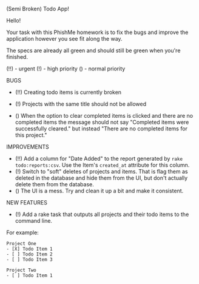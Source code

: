 (Semi Broken) Todo App!

Hello!

Your task with this PhishMe homework is to fix the bugs and improve the application however you see fit along the way.

The specs are already all green and should still be green when you're finished.

(!!) - urgent
(!) - high priority
() - normal priority

BUGS

- (!!) Creating todo items is currently broken

- (!) Projects with the same title should not be allowed

- () When the option to clear completed items is clicked and there are no
  completed items the message should not say "Completed items were successfully
  cleared." but instead "There are no completed items for this project."

IMPROVEMENTS

- (!!) Add a column for "Date Added" to the report generated by `rake todo:reports:csv`.
  Use the Item's `created_at` attribute for this column.
- (!) Switch to "soft" deletes of projects and items. That is flag them as
  deleted in the database and hide them from the UI, but don't actually delete
  them from the database.
- () The UI is a mess. Try and clean it up a bit and make it consistent.

NEW FEATURES

- (!) Add a rake task that outputs all projects and their todo items to the command line.

For example:

    Project One
    - [X] Todo Item 1
    - [ ] Todo Item 2
    - [ ] Todo Item 3

    Project Two
    - [ ] Todo Item 1

